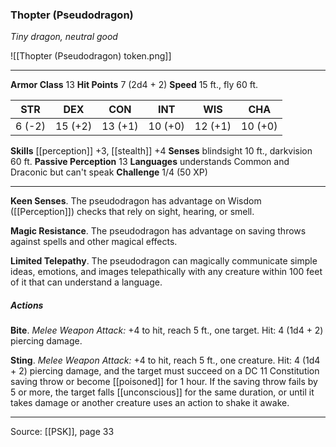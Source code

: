 ### Thopter (Pseudodragon)
_Tiny dragon, neutral good_

![[Thopter (Pseudodragon) token.png]]




---

**Armor Class** 13
**Hit Points** 7 (2d4 + 2)
**Speed** 15 ft., fly 60 ft.

| STR     | DEX     | CON     | INT     | WIS     | CHA     |
|---------|---------|---------|---------|---------|---------|
| 6 (-2) | 15 (+2) | 13 (+1) | 10 (+0) | 12 (+1) | 10 (+0) |

**Skills** [[perception]] +3, [[stealth]] +4
**Senses** blindsight 10 ft., darkvision 60 ft.
**Passive Perception** 13
**Languages** understands Common and Draconic but can't speak
**Challenge** 1/4 (50 XP)

---

**Keen Senses**. The pseudodragon has advantage on Wisdom ([[Perception]]) checks that rely on sight, hearing, or smell.

**Magic Resistance**. The pseudodragon has advantage on saving throws against spells and other magical effects.

**Limited Telepathy**. The pseudodragon can magically communicate simple ideas, emotions, and images telepathically with any creature within 100 feet of it that can understand a language.

##### Actions
**Bite**. _Melee Weapon Attack:_ +4 to hit, reach 5 ft., one target. Hit: 4 (1d4 + 2) piercing damage.

**Sting**. _Melee Weapon Attack:_ +4 to hit, reach 5 ft., one creature. Hit: 4 (1d4 + 2) piercing damage, and the target must succeed on a DC 11 Constitution saving throw or become [[poisoned]] for 1 hour. If the saving throw fails by 5 or more, the target falls [[unconscious]] for the same duration, or until it takes damage or another creature uses an action to shake it awake.


---

Source: [[PSK]], page 33